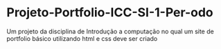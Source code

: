# Projeto-Portfolio-ICC-SI-1-Per-odo
Um projeto da disciplina de Introdução a computação no qual um site de portfolio básico utilizando html e css deve ser criado
